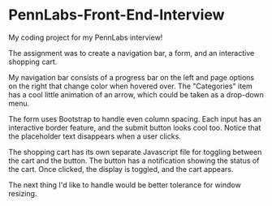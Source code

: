 # PennLabs-Front-End-Interview
My coding project for my PennLabs interview!

The assignment was to create a navigation bar, a form, and an interactive shopping cart.

My navigation bar consists of a progress bar on the left and page options on the right that change color when hovered over. 
The "Categories" item has a cool little animation of an arrow, which could be taken as a drop-down menu.

The form uses Bootstrap to handle even column spacing. Each input has an interactive border feature, and the submit button looks cool too.
Notice that the placeholder text disappears when a user clicks.

The shopping cart has its own separate Javascript file for toggling between the cart and the button. The button has a notification showing
the status of the cart. Once clicked, the display is toggled, and the cart appears. 

The next thing I'd like to handle would be better tolerance for window resizing.
